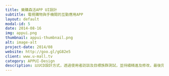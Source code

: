 ```yaml
---
title: 樂購森活APP UI設計
subtitle: 電視購物與手機間的互動應用APP
layout: default
modal-id: 5
date: 2014-08-16
img: appui.png
thumbnail: appui-thumbnail.png
alt: image-alt
project-date: 2014/08
website: http://goo.gl/gG82e5
client: www.u-mall.tv
category: APPUI-Design
description: 以UCD設計方式，透過使用者訪談及目標族群測試，並持續精進及修改，最後完成符合使用者經驗的APP介面設計部分，目前此款APP的業績以破百萬。
---
```

